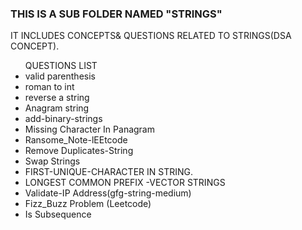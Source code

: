 <h3>THIS IS A SUB FOLDER NAMED <b>"STRINGS"</b></h3>
<p>IT INCLUDES CONCEPTS& QUESTIONS RELATED TO STRINGS(DSA CONCEPT).</p>
<ul>
<heading>QUESTIONS LIST</heading>
  <li>valid parenthesis</li>
  <li>roman to int</li>
  <li>reverse a string</li>
  <li>Anagram string</li>
  <li>add-binary-strings</li>
  <li>Missing Character In Panagram</li>
  <li>Ransome_Note-lEEtcode</li>
  <li>Remove Duplicates-String</li>
  <li>Swap Strings</li>
  <li>FIRST-UNIQUE-CHARACTER IN STRING.</li>
  <li>LONGEST COMMON PREFIX -VECTOR STRINGS</li>
  <li>Validate-IP Address(gfg-string-medium)</li>
  <li>Fizz_Buzz Problem (Leetcode)</li>
  <li>Is Subsequence </li>
</ul>
